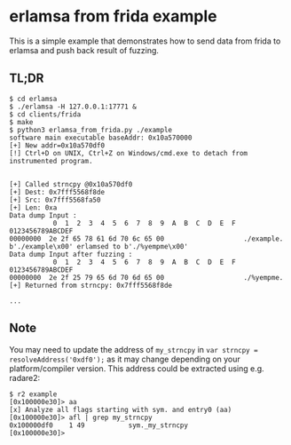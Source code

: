 # erlamsa from frida example

This is a simple example that demonstrates how to send data from frida to erlamsa and push back result of fuzzing. 

## TL;DR

```
$ cd erlamsa
$ ./erlamsa -H 127.0.0.1:17771 &
$ cd clients/frida
$ make
$ python3 erlamsa_from_frida.py ./example
software main executable baseAddr: 0x10a570000
[+] New addr=0x10a570df0
[!] Ctrl+D on UNIX, Ctrl+Z on Windows/cmd.exe to detach from instrumented program.


[+] Called strncpy @0x10a570df0
[+] Dest: 0x7fff5568f8de
[+] Src: 0x7fff5568fa50
[+] Len: 0xa
Data dump Input :
           0  1  2  3  4  5  6  7  8  9  A  B  C  D  E  F  0123456789ABCDEF
00000000  2e 2f 65 78 61 6d 70 6c 65 00                    ./example.
b'./example\x00' erlamsed to b'./%yempme\x00'
Data dump Input after fuzzing :
           0  1  2  3  4  5  6  7  8  9  A  B  C  D  E  F  0123456789ABCDEF
00000000  2e 2f 25 79 65 6d 70 6d 65 00                    ./%yempme.
[+] Returned from strncpy: 0x7fff5568f8de

...
```

## Note
You may need to update the address of `my_strncpy` in `var strncpy = resolveAddress('0xdf0');` as it may change depending on your platform/compiler version. This address could be extracted using e.g. radare2:
```
$ r2 example
[0x100000e30]> aa
[x] Analyze all flags starting with sym. and entry0 (aa)
[0x100000e30]> afl | grep my_strncpy
0x100000df0    1 49           sym._my_strncpy
[0x100000e30]>
```